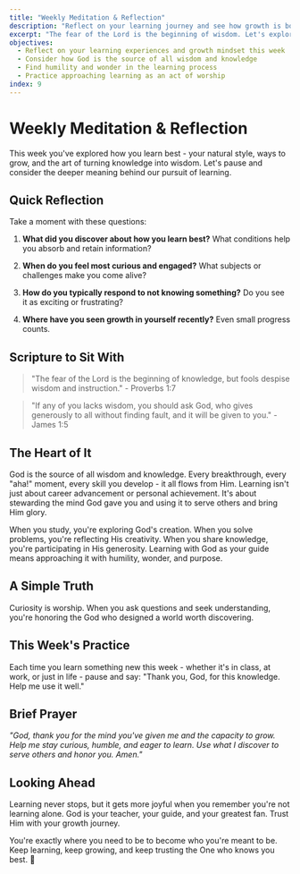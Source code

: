 ```yaml
---
title: "Weekly Meditation & Reflection"
description: "Reflect on your learning journey and see how growth is both a gift from God and an act of worship"
excerpt: "The fear of the Lord is the beginning of wisdom. Let's explore what it means to learn with God as our guide."
objectives:
  - Reflect on your learning experiences and growth mindset this week
  - Consider how God is the source of all wisdom and knowledge
  - Find humility and wonder in the learning process
  - Practice approaching learning as an act of worship
index: 9
---
```


# Weekly Meditation & Reflection

This week you've explored how you learn best - your natural style, ways to grow, and the art of turning knowledge into wisdom. Let's pause and consider the deeper meaning behind our pursuit of learning.

## Quick Reflection

Take a moment with these questions:

1. **What did you discover about how you learn best?** What conditions help you absorb and retain information?

2. **When do you feel most curious and engaged?** What subjects or challenges make you come alive?

3. **How do you typically respond to not knowing something?** Do you see it as exciting or frustrating?

4. **Where have you seen growth in yourself recently?** Even small progress counts.

## Scripture to Sit With

> "The fear of the Lord is the beginning of knowledge, but fools despise wisdom and instruction." - Proverbs 1:7

> "If any of you lacks wisdom, you should ask God, who gives generously to all without finding fault, and it will be given to you." - James 1:5

## The Heart of It

God is the source of all wisdom and knowledge. Every breakthrough, every "aha!" moment, every skill you develop - it all flows from Him. Learning isn't just about career advancement or personal achievement. It's about stewarding the mind God gave you and using it to serve others and bring Him glory.

When you study, you're exploring God's creation. When you solve problems, you're reflecting His creativity. When you share knowledge, you're participating in His generosity. Learning with God as your guide means approaching it with humility, wonder, and purpose.

## A Simple Truth

Curiosity is worship. When you ask questions and seek understanding, you're honoring the God who designed a world worth discovering.

## This Week's Practice

Each time you learn something new this week - whether it's in class, at work, or just in life - pause and say: "Thank you, God, for this knowledge. Help me use it well."

## Brief Prayer

_"God, thank you for the mind you've given me and the capacity to grow. Help me stay curious, humble, and eager to learn. Use what I discover to serve others and honor you. Amen."_

## Looking Ahead

Learning never stops, but it gets more joyful when you remember you're not learning alone. God is your teacher, your guide, and your greatest fan. Trust Him with your growth journey.

You're exactly where you need to be to become who you're meant to be. Keep learning, keep growing, and keep trusting the One who knows you best. 🌱
